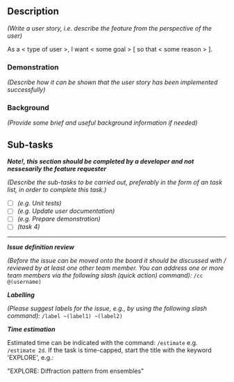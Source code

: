 ## Description

*(Write a user story, i.e. describe the feature from the perspective of the user)*

As a < type of user >, I want < some goal > [ so that < some reason > ].

### Demonstration

*(Describe how it can be shown that the user story has been implemented successfully)*

### Background

*(Provide some brief and useful background information if needed)*

## Sub-tasks

***Note!, this section should be completed by a developer and not nessesarily the feature requester***

*(Describe the sub-tasks to be carried out, preferably in the form of an task list, in order to complete this task.)*
* [ ] _(e.g. Unit tests)_
* [ ] _(e.g. Update user documentation)_
* [ ] _(e.g. Prepare demonstration)_
* [ ] _(task 4)_

______________________________________________________________

***Issue definition review***

*(Before the issue can be moved onto the board it should be discussed
with / reviewed by at least one other team member. You can address one or more team members via the following slash (quick action) command):*
`/cc @(username)`

***Labelling***

*(Please suggest labels for the issue, e.g., by using the following slash
command):*
`/label ~(label1) ~(label2)`

***Time estimation***

Estimated time can be indicated with the command:
`/estimate`
e.g. `/estimate 2d`. If the task is time-capped, start the title with the keyword 'EXPLORE', e.g.:

"EXPLORE: Diffraction pattern from ensembles"

